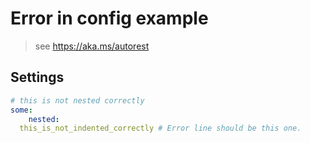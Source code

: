 # Error in config example

> see https://aka.ms/autorest

## Settings

```yaml
# this is not nested correctly
some:
    nested:
  this_is_not_indented_correctly # Error line should be this one.
```
